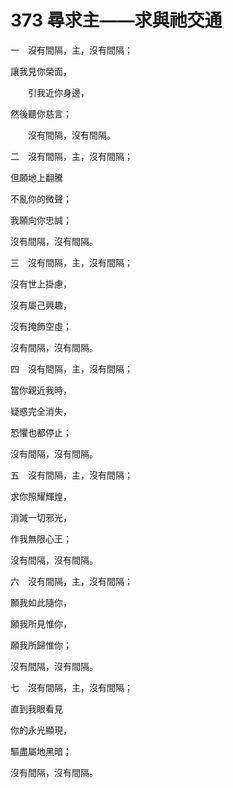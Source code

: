 # 373 尋求主——求與祂交通

一　沒有間隔，主，沒有間隔；

讓我見你榮面，

　　引我近你身邊，

然後聽你慈言；

　　沒有間隔，沒有間隔。

二　沒有間隔，主，沒有間隔；

但願地上翻騰

不亂你的微聲；

我願向你忠誠；

沒有間隔，沒有間隔。

三　沒有間隔，主，沒有間隔；

沒有世上掛慮，

沒有屬己興趣，

沒有掩飾空虛；

沒有間隔，沒有間隔。

四　沒有間隔，主，沒有間隔；

當你親近我時，

疑惑完全消失，

恐懼也都停止；

沒有間隔，沒有間隔。

五　沒有間隔，主，沒有間隔；

求你照耀輝煌，

消滅一切邪光，

作我無限心王；

沒有間隔，沒有間隔。

六　沒有間隔，主，沒有間隔；

願我如此隨你，

願我所見惟你，

願我所歸惟你；

沒有間隔，沒有間隔。

七　沒有間隔，主，沒有間隔；

直到我眼看見

你的永光顯現，

驅盡屬地黑暗；

沒有間隔，沒有間隔。

